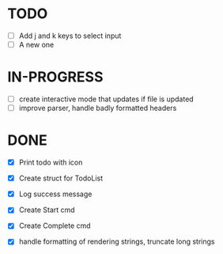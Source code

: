 # TODO

- [ ] Add j and k keys to select input
- [ ] A new one

# IN-PROGRESS

- [ ] create interactive mode that updates if file is updated
- [ ] improve parser, handle badly formatted headers

# DONE

- [x] Print todo with icon
- [x] Create struct for TodoList
- [x] Log success message
- [x] Create Start cmd
- [x] Create Complete cmd
- [x] handle formatting of rendering strings, truncate long strings

